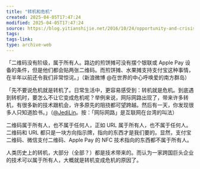 ```yaml
---
title: "转机和危机"
created: 2025-04-05T17:47:24
modified: 2025-04-05T17:47:24
source: https://blog.yitianshijie.net/2016/10/24/opportunity-and-crisis/
tags:
tags-link:
type: archive-web
---
```

「二维码没有阶级，属于所有人。路边的煎饼摊可没有摆个银联或 Apple Pay 设备的条件，但是他们都会贴两张二维码。而煎饼摊、水果摊支持支付宝这种事情，在半年以前还令我们非常惊诧。」（新浪微博 @在世界的中心呼唤爱的南方群岛）

「先不要说危机就是转机了。日常生活中，更容易感受到：转机就是危机。到底遇到转机时，要怎么不让它变成危机呢？举例来说，网际网路出现了，带来许多转机，有很多新的技术跟机会，许多原先的阻挠都可望跨越。然后有一天，你发现很多人只知道脸书。」（[@JediLin](https://twitter.com/JediLin/status/768345790829912066)。按：「网际网路」是互联网在台湾的叫法）

二维码属于所有人，也不属于任何人，正如 URL 属于所有人，也不属于任何人。二维码和 URL 都只是一块方向指示牌，指向的东西才是我们要的。显然，支付宝二维码、微信支付二维码、Apple Pay 的 NFC 技术指向的东西都不属于所有人。

人类历史上的转机，大部分（全部？）都是技术带来的。而认为一家跨国巨头企业的技术可以属于所有人，大概就是转机变成危机的原因了。